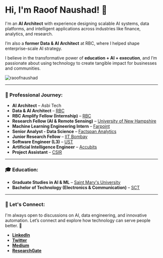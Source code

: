 # Hi, I'm Raoof Naushad! 👋

I'm an **AI Architect** with experience designing scalable AI systems, data platforms, and intelligent applications across industries like finance, analytics, and research.  

I’m also a **former Data & AI Architect** at RBC, where I helped shape enterprise-scale AI strategy.  

I believe in the transformative power of **education + AI + execution**, and I’m passionate about using technology to create tangible impact for businesses and communities.

<p align="left"> <img src="https://komarev.com/ghpvc/?username=raoofnaushad&label=Profile%20views&color=0e75b6&style=flat" alt="raoofnaushad" /> </p>

---

### 💼 Professional Journey:
- **AI Architect** – Asbi Tech
- **Data & AI Architect** – [RBC](https://www.rbc.com/)
- **RBC Amplify Fellow (Internship)** – [RBC](https://www.rbc.com/)
- **Research Fellow (AI & Remote Sensing)** – [University of New Hampshire](https://www.unh.edu/)
- **Machine Learning Engineering Intern** – [Farpoint](https://www.farpointhq.com/)
- **Senior Analyst - Data Science** – [Factspan Analytics](https://www.factspan.com/)
- **Junior Research Fellow** – [IIT Bombay](https://www.iitb.ac.in/)
- **Software Engineer (L3)** – [UST](https://www.ust.com/)
- **Artificial Intelligence Engineer** – [Accubits](https://accubits.com/)
- **Project Assistant** – [CSIR](https://www.niist.res.in/english/)

---

### 🎓 Education:
- **Graduate Studies in AI & ML** – [Saint Mary's University](https://www.smu.ca/)
- **Bachelor of Technology (Electronics & Communication)** – [SCT](https://www.sctce.ac.in/)

---

### 📢 Let's Connect:
I'm always open to discussions on AI, data engineering, and innovative automation. Let’s connect and explore how technology can serve people better. 🚀

- **[LinkedIn](https://www.linkedin.com/in/raoof-naushad-378432106/)**
- **[Twitter](https://twitter.com/raoof_naushad)**
- **[Medium](https://medium.com/@raoofnaushad7)**
- **[ResearchGate](https://www.researchgate.net/profile/Raoof-Naus)**
